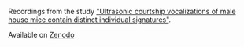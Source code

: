 Recordings from the study ["Ultrasonic courtship vocalizations of male house mice contain distinct individual signatures"](https://doi.org/10.1016/j.anbehav.2020.09.006).  

Available on [Zenodo](https://zenodo.org/records/5771669)

